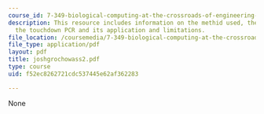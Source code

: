 ```yaml
---
course_id: 7-349-biological-computing-at-the-crossroads-of-engineering-and-science-spring-2005
description: This resource includes information on the methid used, the primer selection,
  the touchdown PCR and its application and limitations.
file_location: /coursemedia/7-349-biological-computing-at-the-crossroads-of-engineering-and-science-spring-2005/f52ec8262721cdc537445e62af362283_joshgrochowass2.pdf
file_type: application/pdf
layout: pdf
title: joshgrochowass2.pdf
type: course
uid: f52ec8262721cdc537445e62af362283

---
```

None